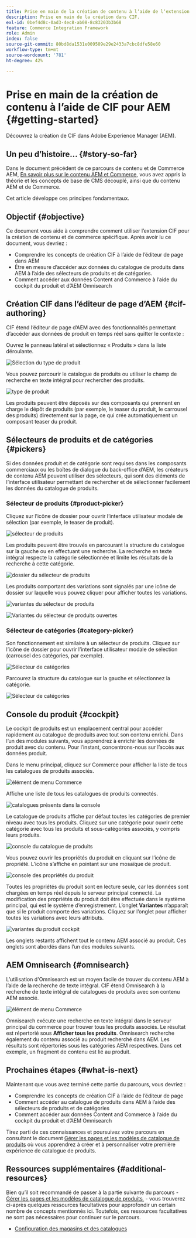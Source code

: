 ```yaml
---
title: Prise en main de la création de contenu à lʼaide de lʼextension CIF
description: Prise en main de la création dans CIF.
exl-id: 0bef4d8c-0ad3-4ec8-ab08-8c83203b3b68
feature: Commerce Integration Framework
role: Admin
index: false
source-git-commit: 80bd8da1531e009509e29e2433a7cbc8dfe58e60
workflow-type: tm+mt
source-wordcount: '781'
ht-degree: 42%

---
```



# Prise en main de la création de contenu à lʼaide de CIF pour AEM {#getting-started}

Découvrez la création de CIF dans Adobe Experience Manager (AEM).

## Un peu d’histoire... {#story-so-far}

Dans le document précédent de ce parcours de contenu et de Commerce AEM, [En savoir plus sur le contenu AEM et Commerce](/help/commerce-cloud/cif-storefront/introduction.md), vous avez appris la théorie et les concepts de base de CMS découplé, ainsi que du contenu AEM et de Commerce.

Cet article développe ces principes fondamentaux.

## Objectif {#objective}

Ce document vous aide à comprendre comment utiliser lʼextension CIF pour la création de contenu et de commerce spécifique. Après avoir lu ce document, vous devriez :

* Comprendre les concepts de création CIF à l’aide de l’éditeur de page dans AEM
* Être en mesure dʼaccéder aux données du catalogue de produits dans AEM à l’aide des sélecteurs de produits et de catégories.
* Comment accéder aux données Content and Commerce à l’aide du cockpit du produit et d’AEM Omnisearch

## Création CIF dans l’éditeur de page d’AEM {#cif-authoring}

CIF étend l’éditeur de page d’AEM avec des fonctionnalités permettant d’accéder aux données de produit en temps réel sans quitter le contexte :

Ouvrez le panneau latéral et sélectionnez « Produits » dans la liste déroulante.

![Sélection du type de produit](assets/asset-finder-overview.png)

Vous pouvez parcourir le catalogue de produits ou utiliser le champ de recherche en texte intégral pour rechercher des produits.

![type de produit](assets/asset-finder-search.png)

Les produits peuvent être déposés sur des composants qui prennent en charge le dépôt de produits (par exemple, le teaser du produit, le carrousel des produits) directement sur la page, ce qui crée automatiquement un composant teaser du produit.

## Sélecteurs de produits et de catégories {#pickers}

Si des données produit et de catégorie sont requises dans les composants commerciaux ou les boîtes de dialogue du back-office dʼAEM, les créateurs de contenu AEM peuvent utiliser des sélecteurs, qui sont des éléments de l’interface utilisateur permettant de rechercher et de sélectionner facilement les données du catalogue de produits.

### Sélecteur de produits {#product-picker}

Cliquez sur l’icône de dossier pour ouvrir l’interface utilisateur modale de sélection (par exemple, le teaser de produit).

![sélecteur de produits](assets/product-picker-open.png)

Les produits peuvent être trouvés en parcourant la structure du catalogue sur la gauche ou en effectuant une recherche. La recherche en texte intégral respecte la catégorie sélectionnée et limite les résultats de la recherche à cette catégorie.

![dossier du sélecteur de produits](assets/product-picker-folders.png)

Les produits comportant des variations sont signalés par une icône de dossier sur laquelle vous pouvez cliquer pour afficher toutes les variations.

![variantes du sélecteur de produits](assets/product-picker-variants.png)

![Variantes du sélecteur de produits ouvertes](assets/product-picker-variants-open.png)

### Sélecteur de catégories {#category-picker}

Son fonctionnement est similaire à un sélecteur de produits. Cliquez sur l’icône de dossier pour ouvrir l’interface utilisateur modale de sélection (carrousel des catégories, par exemple).

![Sélecteur de catégories](assets/category-picker-open.png)

Parcourez la structure du catalogue sur la gauche et sélectionnez la catégorie.

![Sélecteur de catégories](assets/category-picker-folders.png)

## Console du produit {#cockpit}

Le cockpit de produits est un emplacement central pour accéder rapidement au catalogue de produits avec tout son contenu enrichi. Dans l’un des modules suivants, vous apprendrez à enrichir les données de produit avec du contenu. Pour l’instant, concentrons-nous sur l’accès aux données produit.

Dans le menu principal, cliquez sur Commerce pour afficher la liste de tous les catalogues de produits associés.

![élément de menu Commerce](assets/commerce-menu-item.png)

Affiche une liste de tous les catalogues de produits connectés.

![catalogues présents dans la console](assets/cockpit-Integrated-catalogs.png)

Le catalogue de produits affiche par défaut toutes les catégories de premier niveau avec tous les produits. Cliquez sur une catégorie pour ouvrir cette catégorie avec tous les produits et sous-catégories associés, y compris leurs produits.

![console du catalogue de produits](assets/cockpit-product-catalog.png)

Vous pouvez ouvrir les propriétés du produit en cliquant sur l’icône de propriété. L’icône s’affiche en pointant sur une mosaïque de produit.

![console des propriétés du produit](assets/cockpit-properties.png)

Toutes les propriétés du produit sont en lecture seule, car les données sont chargées en temps réel depuis le serveur principal connecté. La modification des propriétés du produit doit être effectuée dans le système principal, qui est le système d’enregistrement. L’onglet **Variantes** n’apparaît que si le produit comporte des variations. Cliquez sur l’onglet pour afficher toutes les variations avec leurs attributs.

![variantes du produit cockpit](assets/cockpit-properties-variants.png)

Les onglets restants affichent tout le contenu AEM associé au produit. Ces onglets sont abordés dans l’un des modules suivants.

## AEM Omnisearch {#omnisearch}

L’utilisation d&#39;Omnisearch est un moyen facile de trouver du contenu AEM à l’aide de la recherche de texte intégral. CIF étend Omnisearch à la recherche de texte intégral de catalogues de produits avec son contenu AEM associé.

![élément de menu Commerce](assets/omnisearch.png)

Omnisearch exécute une recherche en texte intégral dans le serveur principal du commerce pour trouver tous les produits associés. Le résultat est répertorié sous **Afficher tous les produits**. Omnisearch recherche également du contenu associé au produit recherché dans AEM. Les résultats sont répertoriés sous les catégories AEM respectives. Dans cet exemple, un fragment de contenu est lié au produit.

## Prochaines étapes {#what-is-next}

Maintenant que vous avez terminé cette partie du parcours, vous devriez :

* Comprendre les concepts de création CIF à l’aide de l’éditeur de page
* Comment accéder au catalogue de produits dans AEM à l’aide des sélecteurs de produits et de catégories
* Comment accéder aux données Content and Commerce à l’aide du cockpit du produit et d’AEM Omnisearch

Tirez parti de ces connaissances et poursuivez votre parcours en consultant le document [Gérer les pages et les modèles de catalogue de produits](/help/commerce-cloud/cif-storefront/commerce-journeys/aem-commerce-content-author/catalog-templates.md) où vous apprendrez à créer et à personnaliser votre première expérience de catalogue de produits.

## Ressources supplémentaires {#additional-resources}

Bien qu’il soit recommandé de passer à la partie suivante du parcours - [&#x200B; Gérer les pages et les modèles de catalogue de produits &#x200B;](/help/commerce-cloud/cif-storefront/commerce-journeys/aem-commerce-content-author/catalog-templates.md) - vous trouverez ci-après quelques ressources facultatives pour approfondir un certain nombre de concepts mentionnés ici. Toutefois, ces ressources facultatives ne sont pas nécessaires pour continuer sur le parcours.

* [Configuration des magasins et des catalogues](/help/commerce-cloud/cif-storefront/getting-started.md#catalog)

